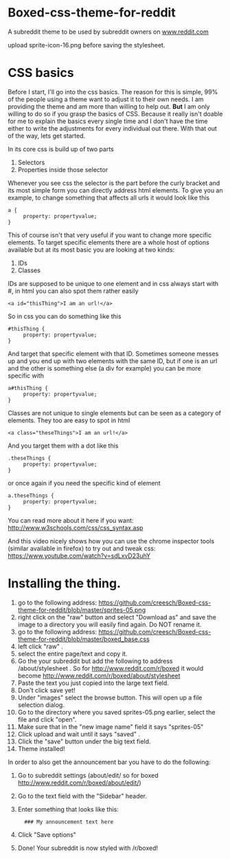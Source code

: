 Boxed-css-theme-for-reddit
==========================

A subreddit theme to be used by subreddit owners on www.reddit.com 

upload sprite-icon-16.png before saving the stylesheet.



# CSS basics
Before I start, I'll go into the css basics. The reason for this is simple, 99% of the people using a theme want to adjust it to their own needs. I am providing the theme and am more than willing to help out. **But** I am only willing to do so if you grasp the basics of CSS. Because it really isn't doable for me to explain the basics every single time and I don't have the time either to write the adjustments for every individual out there. With that out of the way, lets get started. 

In its core css is build up of two parts 

1. Selectors 
2. Properties inside those selector 

Whenever you see css the selector is the part before the curly bracket and its most simple form you can directly address html elements. To give you an example, to change something that affects all urls it would look like this 

    a {
         property: propertyvalue;
    }

This of course isn't that very useful if you want to change more specific elements. To target specific elements there are a whole host of options available but at its most basic you are looking at two kinds: 

1. IDs 
2. Classes  

IDs are supposed to be unique to one element and in css always start with #, in html you can also spot them rather easily 

    <a id="thisThing">I am an url!</a>

So in css you can do something like this 

    #thisThing {
         property: propertyvalue;
    }

And target that specific element with that ID. Sometimes someone messes up and you end up with two elements with the same ID, but if one is an url and the other is something else (a div for example) you can be more specific with 

    a#thisThing {
         property: propertyvalue;
    }

Classes are not unique to single elements but can be seen as a category of elements. They too are easy to spot in html

    <a class="theseThings">I am an url!</a>

And you target them with a dot like this 

    .theseThings {
         property: propertyvalue;
    }

or once again if you need the specific kind of element 

    a.theseThings {
         property: propertyvalue;
    }

You can read more about it here if you want: http://www.w3schools.com/css/css_syntax.asp 

And this video nicely shows how you can use the chrome inspector tools (similar available in firefox) to try out and tweak css: 
https://www.youtube.com/watch?v=sdLxvD23uhY


# Installing the thing. 

1. go to the following address: https://github.com/creesch/Boxed-css-theme-for-reddit/blob/master/sprites-05.png
2. right click on the "raw" button and select "Download as" and save the image to a directory you will easily find again. Do NOT rename it. 
3. go to the following address: 
https://github.com/creesch/Boxed-css-theme-for-reddit/blob/master/boxed_base.css 
4. left click "raw" .
5. select the entire page/text and copy it. 
6. Go the your subreddit but add the following to address /about/stylesheet . So for http://www.reddit.com/r/boxed it would become http://www.reddit.com/r/boxed/about/stylesheet
7. Paste the text you just copied into the large text field. 
8. Don't click save yet! 
9. Under "images" select the browse button. This will open up a file selection dialog. 
10. Go to the directory where you saved sprites-05.png earlier, select the file and click "open". 
11. Make sure that in the "new image name" field it says "sprites-05" 
12. Click upload and wait until it says "saved" .
13. Click the "save" button under the big text field. 
14. Theme installed! 

In order to also get the announcement bar you have to do the following: 

1. Go to subreddit settings (about/edit/ so for boxed http://www.reddit.com/r/boxed/about/edit/)
2. Go to the text field with the "Sidebar" header. 
3. Enter something that looks like this: 

         ### My announcement text here 
4. Click "Save options" 
5. Done! Your subreddit is now styled with /r/boxed! 


